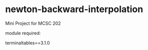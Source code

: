# newton-backward-interpolation

Mini Project for MCSC 202

module required:

terminaltables==3.1.0
